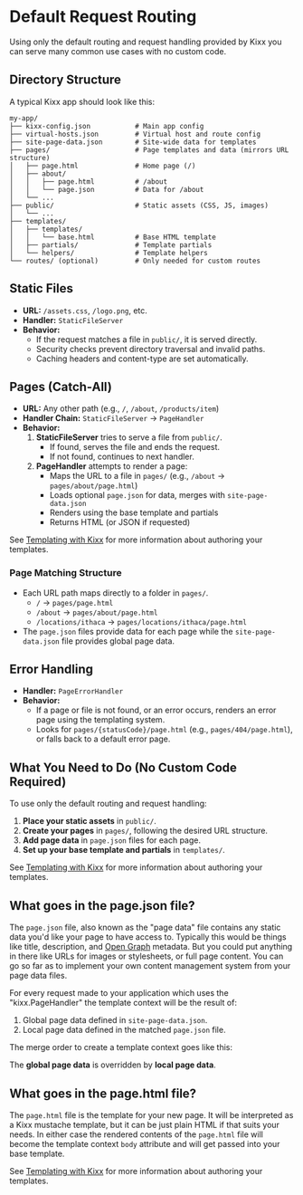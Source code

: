 # Default Request Routing
Using only the default routing and request handling provided by Kixx you can serve many common use cases with no custom code.

## Directory Structure
A typical Kixx app should look like this:

```
my-app/
├── kixx-config.json           # Main app config
├── virtual-hosts.json         # Virtual host and route config
├── site-page-data.json        # Site-wide data for templates
├── pages/                     # Page templates and data (mirrors URL structure)
│   ├── page.html              # Home page (/)
│   ├── about/
│   │   ├── page.html          # /about
│   │   └── page.json          # Data for /about
│   └── ...
├── public/                    # Static assets (CSS, JS, images)
│   └── ...
├── templates/
│   ├── templates/
│   │   └── base.html          # Base HTML template
│   ├── partials/              # Template partials
│   └── helpers/               # Template helpers
└── routes/ (optional)         # Only needed for custom routes
```

## Static Files
- **URL:** `/assets.css`, `/logo.png`, etc.
- **Handler:** `StaticFileServer`
- **Behavior:**
  - If the request matches a file in `public/`, it is served directly.
  - Security checks prevent directory traversal and invalid paths.
  - Caching headers and content-type are set automatically.

## Pages (Catch-All)
- **URL:** Any other path (e.g., `/`, `/about`, `/products/item`)
- **Handler Chain:** `StaticFileServer` → `PageHandler`
- **Behavior:**
  1. **StaticFileServer** tries to serve a file from `public/`.
     - If found, serves the file and ends the request.
     - If not found, continues to next handler.
  2. **PageHandler** attempts to render a page:
     - Maps the URL to a file in `pages/` (e.g., `/about` → `pages/about/page.html`)
     - Loads optional `page.json` for data, merges with `site-page-data.json`
     - Renders using the base template and partials
     - Returns HTML (or JSON if requested)

See [Templating with Kixx](./templating-with-kixx.md) for more information about authoring your templates.

### Page Matching Structure
- Each URL path maps directly to a folder in `pages/`.
  - `/` → `pages/page.html`
  - `/about` → `pages/about/page.html`
  - `/locations/ithaca` → `pages/locations/ithaca/page.html`
- The `page.json` files provide data for each page while the `site-page-data.json` file provides global page data.

## Error Handling
- **Handler:** `PageErrorHandler`
- **Behavior:**
  - If a page or file is not found, or an error occurs, renders an error page using the templating system.
  - Looks for `pages/{statusCode}/page.html` (e.g., `pages/404/page.html`), or falls back to a default error page.

## What You Need to Do (No Custom Code Required)

To use only the default routing and request handling:

1. **Place your static assets** in `public/`.
2. **Create your pages** in `pages/`, following the desired URL structure.
3. **Add page data** in `page.json` files for each page.
4. **Set up your base template and partials** in `templates/`.

See [Templating with Kixx](./templating-with-kixx.md) for more information about authoring your templates.

## What goes in the page.json file?
The `page.json` file, also known as the "page data" file contains any static data you'd like your page to have access to. Typically this would be things like title, description, and [Open Graph](https://ogp.me/) metadata. But you could put anything in there like URLs for images or stylesheets, or full page content. You can go so far as to implement your own content management system from your page data files.

For every request made to your application which uses the "kixx.PageHandler" the template context will be the result of:

1. Global page data defined in `site-page-data.json`.
2. Local page data defined in the matched `page.json` file.

The merge order to create a template context goes like this:

The __global page data__ is overridden by __local page data__.

## What goes in the page.html file?
The `page.html` file is the template for your new page. It will be interpreted as a Kixx mustache template, but it can be just plain HTML if that suits your needs. In either case the rendered contents of the `page.html` file will become the template context `body` attribute and will get passed into your base template.

See [Templating with Kixx](./templating-with-kixx.md) for more information about authoring your templates.
